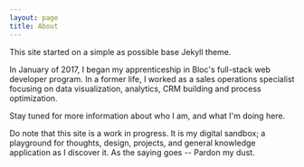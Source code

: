 ```yaml
---
layout: page
title: About
---
```


This site started on a simple as possible base Jekyll theme.

In January of 2017, I began my apprenticeship in Bloc's full-stack web developer program. In a former life, I worked as a sales operations specialist focusing on data visualization, analytics, CRM building and process optimization.

Stay tuned for more information about who I am, and what I'm doing here.

Do note that this site is a work in progress. It is my digital sandbox; a playground for thoughts, design, projects, and general knowledge application as I discover it. As the saying goes -- Pardon my dust.
